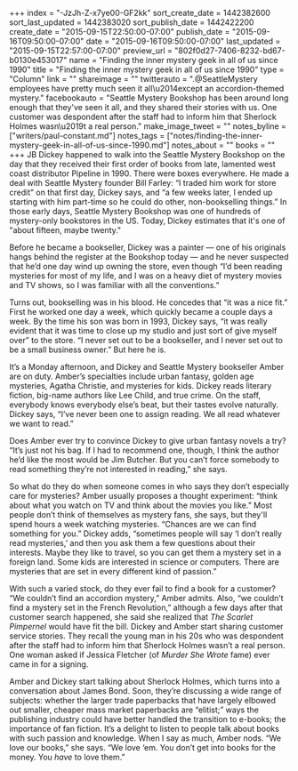 +++
index = "-JzJh-Z-x7ye00-GF2kk"
sort_create_date = 1442382600
sort_last_updated = 1442383020
sort_publish_date = 1442422200
create_date = "2015-09-15T22:50:00-07:00"
publish_date = "2015-09-16T09:50:00-07:00"
date = "2015-09-16T09:50:00-07:00"
last_updated = "2015-09-15T22:57:00-07:00"
preview_url = "802f0d27-7406-8232-bd67-b0130e453017"
name = "Finding the inner mystery geek in all of us since 1990"
title = "Finding the inner mystery geek in all of us since 1990"
type = "Column"
link = ""
shareimage = ""
twitterauto = ".@SeattleMystery employees have pretty much seen it all\u2014except an accordion-themed mystery."
facebookauto = "Seattle Mystery Bookshop has been around long enough that they've seen it all, and they shared their stories with us. One customer was despondent after the staff had to inform him that Sherlock Holmes wasn\u2019t a real person."
make_image_tweet = ""
notes_byline = ["writers/paul-constant.md"]
notes_tags = ["notes/finding-the-inner-mystery-geek-in-all-of-us-since-1990.md"]
notes_about = ""
books = ""
+++
JB Dickey happened to walk into the Seattle Mystery Bookshop on the day that they received their first order of books from late, lamented west coast distributor Pipeline in 1990. There were boxes everywhere. He made a deal with Seattle Mystery founder Bill Farley: “I traded him work for store credit” on that first day, Dickey says, and “a few weeks later, I ended up starting with him part-time so he could do other, non-bookselling things.” In those early days, Seattle Mystery Bookshop was one of hundreds of mystery-only bookstores in the US. Today, Dickey estimates that it's one of "about fifteen, maybe twenty."

Before he became a bookseller, Dickey was a painter — one of his originals hangs behind the register at the Bookshop today — and he never suspected that he’d one day wind up owning the store, even though “I’d been reading mysteries for most of my life, and I was on a heavy diet of mystery movies and TV shows, so I was familiar with all the conventions.” 

Turns out, bookselling was in his blood. He concedes that “it was a nice fit.” First he worked one day a week, which quickly became a couple days a week. By the time his son was born in 1993, Dickey says, “it was really evident that it was time to close up my studio and just sort of give myself over” to the store. “I never set out to be a bookseller, and I never set out to be a small business owner.” But here he is.

It’s a Monday afternoon, and Dickey and Seattle Mystery bookseller Amber are on duty. Amber’s specialties include urban fantasy, golden age mysteries, Agatha Christie, and mysteries for kids. Dickey reads literary fiction, big-name authors like Lee Child, and true crime. On the staff, everybody knows everybody else’s beat, but their tastes evolve naturally. Dickey says, “I’ve never been one to assign reading. We all read whatever we want to read.” 

Does Amber ever try to convince Dickey to give urban fantasy novels a try? “It’s just not his bag. If I had to recommend one, though, I think the author he’d like the most would be Jim Butcher. But you can’t force somebody to read something they’re not interested in reading,” she says. 

So what do they do when someone comes in who says they don’t especially care for mysteries? Amber usually proposes a thought experiment: “think about what you watch on TV and think about the movies you like.” Most people don’t think of themselves as mystery fans, she says, but they'll spend hours a week watching mysteries. “Chances are we can find something for you.” Dickey adds, “sometimes people will say ‘I don’t really read mysteries,’ and then you ask them a few questions about their interests. Maybe they like to travel, so you can get them a mystery set in a foreign land. Some kids are interested in science or computers. There are mysteries that are set in every different kind of passion.” 

With such a varied stock, do they ever fail to find a book for a customer? “We couldn’t find an accordion mystery,” Amber admits. Also, “we couldn’t find a mystery set in the French Revolution,” although a few days after that customer search happened, she said she realized that *The Scarlet Pimpernel* would have fit the bill. Dickey and Amber start sharing customer service stories. They recall the young man in his 20s who was despondent after the staff had to inform him that Sherlock Holmes wasn’t a real person. One woman asked if Jessica Fletcher (of *Murder She Wrote* fame) ever came in for a signing.

Amber and Dickey start talking about Sherlock Holmes, which turns into a conversation about James Bond. Soon, they’re discussing a wide range of subjects: whether the larger trade paperbacks that have largely elbowed out smaller, cheaper mass market paperbacks are “elitist;” ways the publishing industry could have better handled the transition to e-books; the importance of fan fiction. It’s a delight to listen to people talk about books with such passion and knowledge. When I say as much, Amber nods. “We love our books,” she says. “We love ‘em. You don’t get into books for the money. You *have* to love them.” 